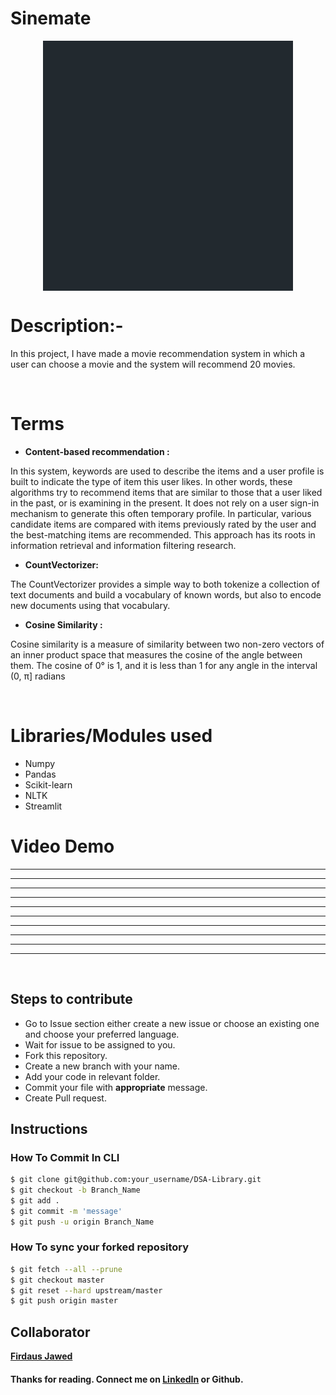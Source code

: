 # **Sinemate**
<p align="center"><img align="center" height="400px" width="400px"  src="81986-movie.gif" /> </p>

# Description:- 
In this project, I have made a movie recommendation system in which a user can choose a movie and the system will recommend 20 movies.

</br>


# Terms
- **Content-based recommendation :**

In this system, keywords are used to describe the items and a user profile is built to indicate the type of item this user likes. In other words, these algorithms try to recommend items that are similar to those that a user liked in the past, or is examining in the present. It does not rely on a user sign-in mechanism to generate this often temporary profile. In particular, various candidate items are compared with items previously rated by the user and the best-matching items are recommended. This approach has its roots in information retrieval and information filtering research.

- **CountVectorizer:**

The CountVectorizer provides a simple way to both tokenize a collection of text documents and build a vocabulary of known words, but also to encode new documents using that vocabulary.

- **Cosine Similarity :**

Cosine similarity is a measure of similarity between two non-zero vectors of an inner product space that measures the cosine of the angle between them. The cosine of 0° is 1, and it is less than 1 for any angle in the interval (0, π] radians

<br>

# Libraries/Modules used 

- Numpy
- Pandas
- Scikit-learn
- NLTK
- Streamlit

# Video Demo
___________________________________
___________________________________
___________________________________
___________________________________
___________________________________
___________________________________
___________________________________
___________________________________
___________________________________
___________________________________

<br>

**Steps to contribute**
-----------------------------

- Go to Issue section either create a new issue or choose an existing one and choose your preferred language.
- Wait for issue to be assigned to you.
- Fork this repository.
- Create a new branch with your name.
- Add your code in relevant folder.
- Commit your file with **appropriate** message.
- Create Pull request.

**Instructions**
-----------------------

### How To Commit In CLI

```sh
$ git clone git@github.com:your_username/DSA-Library.git
$ git checkout -b Branch_Name
$ git add .
$ git commit -m 'message'
$ git push -u origin Branch_Name

```

### How To sync your forked repository

```sh
$ git fetch --all --prune
$ git checkout master
$ git reset --hard upstream/master
$ git push origin master

```


## Collaborator

**[Firdaus Jawed](https://github.com/FirdausJawed)**

#### Thanks for reading. Connect me on [LinkedIn](https://www.linkedin.com/in/firdaus-jawed/) or Github.
